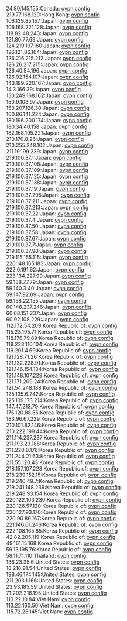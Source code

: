 24.80.145.155:Canada: [ovpn config](vpn/24_80_145_155.ovpn)  
219.77.168.129:Hong Kong: [ovpn config](vpn/219_77_168_129.ovpn)  
106.139.85.157:Japan: [ovpn config](vpn/106_139_85_157.ovpn)  
106.168.221.128:Japan: [ovpn config](vpn/106_168_221_128.ovpn)  
118.82.48.243:Japan: [ovpn config](vpn/118_82_48_243.ovpn)  
121.80.77.69:Japan: [ovpn config](vpn/121_80_77_69.ovpn)  
124.219.197.160:Japan: [ovpn config](vpn/124_219_197_160.ovpn)  
126.121.86.164:Japan: [ovpn config](vpn/126_121_86_164.ovpn)  
126.216.215.212:Japan: [ovpn config](vpn/126_216_215_212.ovpn)  
126.26.217.215:Japan: [ovpn config](vpn/126_26_217_215.ovpn)  
126.40.54.196:Japan: [ovpn config](vpn/126_40_54_196.ovpn)  
126.92.154.107:Japan: [ovpn config](vpn/126_92_154_107.ovpn)  
143.189.220.167:Japan: [ovpn config](vpn/143_189_220_167.ovpn)  
14.3.166.39:Japan: [ovpn config](vpn/14_3_166_39.ovpn)  
150.249.168.162:Japan: [ovpn config](vpn/150_249_168_162.ovpn)  
150.9.103.97:Japan: [ovpn config](vpn/150_9_103_97.ovpn)  
153.207.126.30:Japan: [ovpn config](vpn/153_207_126_30.ovpn)  
160.86.141.224:Japan: [ovpn config](vpn/160_86_141_224.ovpn)  
180.196.200.174:Japan: [ovpn config](vpn/180_196_200_174.ovpn)  
180.34.40.158:Japan: [ovpn config](vpn/180_34_40_158.ovpn)  
182.168.195.221:Japan: [ovpn config](vpn/182_168_195_221.ovpn)  
210.170.8.26:Japan: [ovpn config](vpn/210_170_8_26.ovpn)  
210.255.248.102:Japan: [ovpn config](vpn/210_255_248_102.ovpn)  
211.19.199.239:Japan: [ovpn config](vpn/211_19_199_239.ovpn)  
219.100.37.1:Japan: [ovpn config](vpn/219_100_37_1.ovpn)  
219.100.37.108:Japan: [ovpn config](vpn/219_100_37_108.ovpn)  
219.100.37.109:Japan: [ovpn config](vpn/219_100_37_109.ovpn)  
219.100.37.125:Japan: [ovpn config](vpn/219_100_37_125.ovpn)  
219.100.37.138:Japan: [ovpn config](vpn/219_100_37_138.ovpn)  
219.100.37.19:Japan: [ovpn config](vpn/219_100_37_19.ovpn)  
219.100.37.205:Japan: [ovpn config](vpn/219_100_37_205.ovpn)  
219.100.37.211:Japan: [ovpn config](vpn/219_100_37_211.ovpn)  
219.100.37.213:Japan: [ovpn config](vpn/219_100_37_213.ovpn)  
219.100.37.22:Japan: [ovpn config](vpn/219_100_37_22.ovpn)  
219.100.37.4:Japan: [ovpn config](vpn/219_100_37_4.ovpn)  
219.100.37.50:Japan: [ovpn config](vpn/219_100_37_50.ovpn)  
219.100.37.58:Japan: [ovpn config](vpn/219_100_37_58.ovpn)  
219.100.37.67:Japan: [ovpn config](vpn/219_100_37_67.ovpn)  
219.100.37.7:Japan: [ovpn config](vpn/219_100_37_7.ovpn)  
219.100.37.90:Japan: [ovpn config](vpn/219_100_37_90.ovpn)  
219.115.155.115:Japan: [ovpn config](vpn/219_115_155_115.ovpn)  
220.148.165.183:Japan: [ovpn config](vpn/220_148_165_183.ovpn)  
222.0.191.62:Japan: [ovpn config](vpn/222_0_191_62.ovpn)  
223.134.227.99:Japan: [ovpn config](vpn/223_134_227_99.ovpn)  
59.138.77.79:Japan: [ovpn config](vpn/59_138_77_79.ovpn)  
59.140.3.40:Japan: [ovpn config](vpn/59_140_3_40.ovpn)  
59.147.92.69:Japan: [ovpn config](vpn/59_147_92_69.ovpn)  
59.158.22.155:Japan: [ovpn config](vpn/59_158_22_155.ovpn)  
60.148.237.246:Japan: [ovpn config](vpn/60_148_237_246.ovpn)  
60.68.151.237:Japan: [ovpn config](vpn/60_68_151_237.ovpn)  
60.92.108.229:Japan: [ovpn config](vpn/60_92_108_229.ovpn)  
112.172.54.209:Korea Republic of: [ovpn config](vpn/112_172_54_209.ovpn)  
115.23.195.71:Korea Republic of: [ovpn config](vpn/115_23_195_71.ovpn)  
118.176.79.89:Korea Republic of: [ovpn config](vpn/118_176_79_89.ovpn)  
118.223.110.104:Korea Republic of: [ovpn config](vpn/118_223_110_104.ovpn)  
119.201.4.69:Korea Republic of: [ovpn config](vpn/119_201_4_69.ovpn)  
121.128.71.26:Korea Republic of: [ovpn config](vpn/121_128_71_26.ovpn)  
121.132.228.91:Korea Republic of: [ovpn config](vpn/121_132_228_91.ovpn)  
121.146.154.134:Korea Republic of: [ovpn config](vpn/121_146_154_134.ovpn)  
121.148.107.229:Korea Republic of: [ovpn config](vpn/121_148_107_229.ovpn)  
121.171.209.24:Korea Republic of: [ovpn config](vpn/121_171_209_24.ovpn)  
121.54.248.188:Korea Republic of: [ovpn config](vpn/121_54_248_188.ovpn)  
125.135.6.242:Korea Republic of: [ovpn config](vpn/125_135_6_242.ovpn)  
125.139.173.214:Korea Republic of: [ovpn config](vpn/125_139_173_214.ovpn)  
147.47.213.79:Korea Republic of: [ovpn config](vpn/147_47_213_79.ovpn)  
175.120.88.55:Korea Republic of: [ovpn config](vpn/175_120_88_55.ovpn)  
183.96.67.229:Korea Republic of: [ovpn config](vpn/183_96_67_229.ovpn)  
210.101.82.146:Korea Republic of: [ovpn config](vpn/210_101_82_146.ovpn)  
210.222.199.44:Korea Republic of: [ovpn config](vpn/210_222_199_44.ovpn)  
211.114.237.237:Korea Republic of: [ovpn config](vpn/211_114_237_237.ovpn)  
211.193.23.186:Korea Republic of: [ovpn config](vpn/211_193_23_186.ovpn)  
211.220.8.176:Korea Republic of: [ovpn config](vpn/211_220_8_176.ovpn)  
211.244.21.63:Korea Republic of: [ovpn config](vpn/211_244_21_63.ovpn)  
211.55.120.43:Korea Republic of: [ovpn config](vpn/211_55_120_43.ovpn)  
218.157.107.223:Korea Republic of: [ovpn config](vpn/218_157_107_223.ovpn)  
218.239.152.15:Korea Republic of: [ovpn config](vpn/218_239_152_15.ovpn)  
219.240.49.7:Korea Republic of: [ovpn config](vpn/219_240_49_7.ovpn)  
219.241.148.239:Korea Republic of: [ovpn config](vpn/219_241_148_239.ovpn)  
219.248.93.154:Korea Republic of: [ovpn config](vpn/219_248_93_154.ovpn)  
220.122.103.230:Korea Republic of: [ovpn config](vpn/220_122_103_230.ovpn)  
220.126.57.120:Korea Republic of: [ovpn config](vpn/220_126_57_120.ovpn)  
220.127.93.170:Korea Republic of: [ovpn config](vpn/220_127_93_170.ovpn)  
220.90.89.167:Korea Republic of: [ovpn config](vpn/220_90_89_167.ovpn)  
221.146.61.246:Korea Republic of: [ovpn config](vpn/221_146_61_246.ovpn)  
222.108.165.85:Korea Republic of: [ovpn config](vpn/222_108_165_85.ovpn)  
42.82.205.119:Korea Republic of: [ovpn config](vpn/42_82_205_119.ovpn)  
49.161.15.168:Korea Republic of: [ovpn config](vpn/49_161_15_168.ovpn)  
59.13.195.76:Korea Republic of: [ovpn config](vpn/59_13_195_76.ovpn)  
58.11.71.110:Thailand: [ovpn config](vpn/58_11_71_110.ovpn)  
136.23.35.6:United States: [ovpn config](vpn/136_23_35_6.ovpn)  
18.218.91.54:United States: [ovpn config](vpn/18_218_91_54.ovpn)  
198.46.174.145:United States: [ovpn config](vpn/198_46_174_145.ovpn)  
211.203.1.166:United States: [ovpn config](vpn/211_203_1_166.ovpn)  
23.93.185.59:United States: [ovpn config](vpn/23_93_185_59.ovpn)  
71.202.216.195:United States: [ovpn config](vpn/71_202_216_195.ovpn)  
113.22.10.84:Viet Nam: [ovpn config](vpn/113_22_10_84.ovpn)  
113.22.160.50:Viet Nam: [ovpn config](vpn/113_22_160_50.ovpn)  
115.72.26.145:Viet Nam: [ovpn config](vpn/115_72_26_145.ovpn)  
